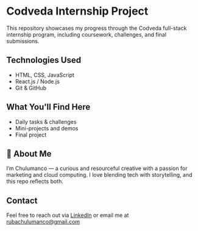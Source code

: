 # Codveda Internship Project

This repository showcases my progress through the Codveda full-stack internship program, including coursework, challenges, and final submissions.

## Technologies Used
- HTML, CSS, JavaScript
- React.js / Node.js
- Git & GitHub

## What You'll Find Here
- Daily tasks & challenges
- Mini-projects and demos
- Final project

## 👤 About Me
I’m Chulumanco — a curious and resourceful creative with a passion for marketing and cloud computing. I love blending tech with storytelling, and this repo reflects both.

## Contact
Feel free to reach out via [LinkedIn](www.linkedin.com/in/chulumanco-ruba) or email me at rubachulumanco@gmail.com
